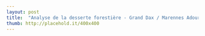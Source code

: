 ```yaml
---
layout: post
title:  "Analyse de la desserte forestière - Grand Dax / Marennes Adour Côtes Océanes"
thumb: http://placehold.it/400x400
---
```


